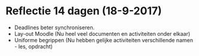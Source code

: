 # Reflectie 14 dagen (18-9-2017)

+ Deadlines beter synchroniseren.
+ Lay-out Moodle (Nu heel veel documenten en activiteiten onder elkaar)
+ Uniforme begrippen (Nu hebben gelijke activiteiten verschillende namen - les, opdracht)
